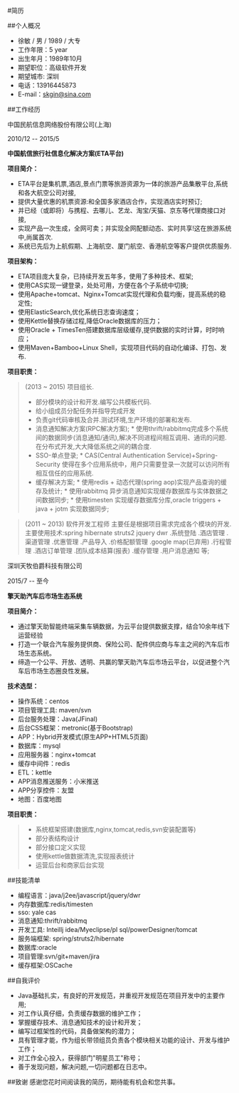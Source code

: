 #简历

##个人概况

* 徐敏 / 男 / 1989 / 大专
* 工作年限：5 year
* 出生年月：1989年10月
* 期望职位：高级软件开发
* 期望城市: 深圳
* 电话：13916445873
* E-mail：skgin@sina.com


##工作经历 


中国民航信息网络股份有限公司(上海)  


2010/12 -- 2015/5 

**中国航信旅行社信息化解决方案(ETA平台)**

**项目简介：**

* ETA平台是集机票,酒店,景点门票等旅游资源为一体的旅游产品集散平台,系统和各大航空公司对接,
* 提供大量优惠的机票资源:和全国多家酒店合作，实现酒店实时预订;
* 并已经（或即将）与携程、去哪儿、艺龙、淘宝/天猫、京东等代理商接口对接,
* 实现产品一次生成，全网可卖；并实现全网配额动态、实时共享!这在旅游系统中,尚属首次.
* 系统已先后为上航假期、上海航空、厦门航空、香港航空等客户提供优质服务.

**项目架构：**

* ETA项目庞大复杂，已持续开发五年多，使用了多种技术、框架;
* 使用CAS实现一键登录，处处可用，方便在各个子系统中切换;
* 使用Apache+tomcat、Nginx+Tomcat实现代理和负载均衡，提高系统的稳定性;
* 使用ElasticSearch,优化系统日志查询速度；
* 使用Kettle替换存储过程,降低Oracle数据库的压力；
* 使用Oracle + TimesTen搭建数据库层级缓存,提供数据的实时计算，时时响应；
* 使用Maven+Bamboo+Linux Shell，实现项目代码的自动化编译、打包、发布.

**项目职责：**

>(2013 ~ 2015) 项目组长.
>* 部分模块的设计和开发.编写公共模板代码.
>* 给小组成员分配任务并指导完成开发
>* 负责git代码审核及合并.测试环境,生产环境的部署和发布.
>* 消息通知解决方案(RPC解决方案);
	* 使用thrift/rabbitmq完成多个系统间的数据同步(消息通知/通讯),解决不同进程间相互调用、通讯的问题.在分布式开发,大大降低系统之间的耦合度.
>* SSO-单点登录;
	* CAS(Central Authentication Service)+Spring-Security 使得在多个应用系统中，用户只需要登录一次就可以访问所有相互信任的应用系统.
>* 缓存解决方案;
	* 使用redis + 动态代理(spring aop)实现产品查询的缓存及统计;
	* 使用rabbitmq 异步消息通知实现缓存数据库与实体数据之间数据同步;
	* 使用timesten 实现缓存数据库分库,oracle triggers + java + jotm 实现数据同步;

>(2011 ~ 2013) 软件开发工程师 
主要任是根据项目需求完成各个模块的开发.
主要使用技术:spring hibernate struts2 jquery dwr
.系统登陆
.酒店管理
.渠道管理
.优惠管理
.产品导入
.价格配额管理
.google map(已弃用)
.行程管理
.酒店订单管理
.团队成本结算(报表)
.缓存管理
.用户消息通知 等;
>


深圳天牧伯爵科技有限公司


2015/7 -- 至今

**擎天助汽车后市场生态系统**

**项目简介：**

* 通过擎天助智能终端采集车辆数据，为云平台提供数据支撑，结合10余年线下运营经验
* 打造一个联合汽车服务提供商、保险公司、配件供应商与车主之间的汽车后市场生态系统。
* 缔造一个公平、开放、透明、共赢的擎天助汽车后市场云平台，以促进整个汽车后市场生态圈良性发展。

**技术选型：**
* 操作系统：centos
* 项目管理工具: maven/svn
* 后台服务处理：Java(JFinal)
* 后台CSS框架：metronic(基于Bootstrap)
* APP：Hybrid开发模式(原生APP+HTML5页面)
* 数据库：mysql
* 应用服务器：nginx+tomcat
* 缓存中间件：redis
* ETL：kettle
* APP消息推送服务：小米推送
* APP分享控件：友盟
* 地图：百度地图

**项目职责：**
>* 系统框架搭建(数据库,nginx,tomcat,redis,svn安装配置等)
>* 部分表结构设计
>* 部分接口定义实现
>* 使用kettle做数据清洗,实现报表统计
>* 运营后台和商家后台实现


##技能清单

* 编程语言：java/j2ee/javascript/jquery/dwr
* 内存数据库:redis/timesten
* sso: yale cas
* 消息通知:thrift/rabbitmq
* 开发工具: Inteillj idea/Myeclipse/pl sql/powerDesigner/tomcat
* 服务端框架: spring/struts2/hibernate
* 数据库:oracle
* 项目管理:svn/git+maven/jira
* 缓存框架:OSCache


##自我评价

* Java基础扎实，有良好的开发规范，并重视开发规范在项目开发中的主要作用;
* 对工作认真仔细，负责缓存数据的维护工作；
* 掌握缓存技术、消息通知技术的设计和开发； 
* 编写过框架性的代码，具备做架构的潜力；
* 具有管理才能，作为组长带领组员负责各个模块相关功能的设计、开发与维护工作；
* 对工作全心投入，获得部门"明星员工"称号；
* 善于发现问题，解决问题,一切问题都在日志中。


##致谢
感谢您花时间阅读我的简历，期待能有机会和您共事。
